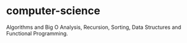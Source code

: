 # computer-science
Algorithms and Big O Analysis, Recursion, Sorting, Data Structures and Functional Programming.
